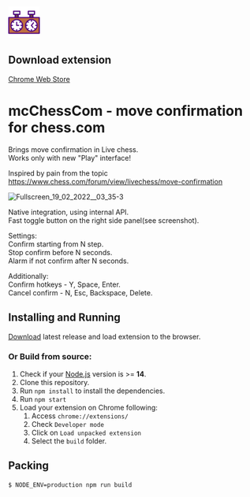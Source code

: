 <img src="src/assets/img/icon-128.png" width="64"/>

## Download extension

[Chrome Web Store](https://chrome.google.com/webstore/detail/mcchesscom-move-confirmat/hfckonpdalooejghjpbpimhcgighijck)

# mcChessCom - move confirmation for chess.com
Brings move confirmation in Live chess.  
Works only with new "Play" interface!

Inspired by pain from the topic https://www.chess.com/forum/view/livechess/move-confirmation

<img width="1121" alt="Fullscreen_19_02_2022__03_35-3" src="https://user-images.githubusercontent.com/555405/154803676-985f890d-fc36-42bb-8820-64bcad4c588d.png">

Native integration, using internal API.  
Fast toggle button on the right side panel(see screenshot).  

Settings:  
Confirm starting from N step.  
Stop confirm before N seconds.  
Alarm if not confirm after N seconds. 

Additionally:  
Confirm hotkeys - Y, Space, Enter.  
Cancel confirm - N, Esc, Backspace, Delete. 

## Installing and Running
[Download](https://github.com/VladimirPal/mcChessCom/releases) latest release and load extension to the browser.  

### Or Build from source:

1. Check if your [Node.js](https://nodejs.org/) version is >= **14**.
2. Clone this repository.
3. Run `npm install` to install the dependencies.
4. Run `npm start`
5. Load your extension on Chrome following:
   1. Access `chrome://extensions/`
   2. Check `Developer mode`
   3. Click on `Load unpacked extension`
   4. Select the `build` folder.

## Packing

```
$ NODE_ENV=production npm run build
```
